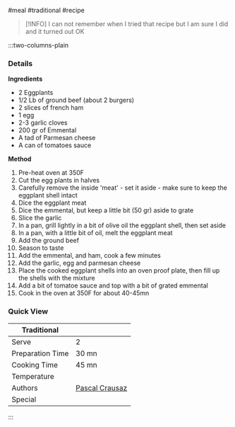 #meal #traditional #recipe

> [!INFO]
> I can not remember when I tried that recipe but I am sure I did and it turned out OK

:::two-columns-plain

### Details
**Ingredients**

- 2 Eggplants
- 1/2 Lb of ground beef (about 2 burgers)
- 2 slices of french ham
- 1 egg
- 2-3 garlic cloves
- 200 gr of Emmental
- A tad of Parmesan cheese
- A can of tomatoes sauce


**Method**

1. Pre-heat oven at 350F
2. Cut the egg plants in halves
3. Carefully remove the inside 'meat' - set it aside - make sure to keep the eggplant shell intact
4. Dice the eggplant meat
5. Dice the emmental, but keep a little bit (50 gr) aside to grate
6. Slice the garlic
7. In a pan, grill lightly in a bit of olive oil the eggplant shell, then set aside
8. In a pan, with a little bit of oil, melt the eggplant meat
9. Add the ground beef
10. Season to taste
11. Add the emmental, and ham, cook a few minutes
12. Add the garlic, egg and parmesan cheese
13. Place the cooked eggplant shells into an oven proof plate, then fill up the shells with the mixture
14. Add a bit of tomatoe sauce and top with a bit of grated emmental
15. Cook in the oven at 350F for about 40-45mn


### Quick View
| Traditional      |                                                |
| ---------------- | ---------------------------------------------- |
| Serve            | 2                                              |
| Preparation Time | 30 mn                                          |
| Cooking Time     | 45 mn                                          |
| Temperature      |                                                |
| Authors          | [Pascal Crausaz](mailto:pascal@askpascal.com)  |
| Special          |                                                |

:::

